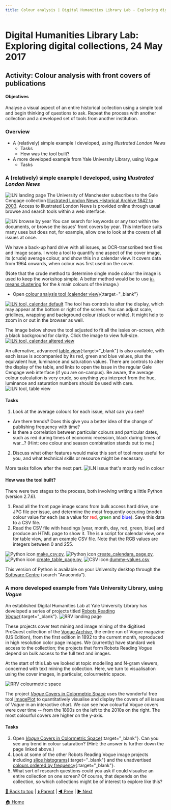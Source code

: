 ```yaml
---
title: Colour analysis | Digital Humanities Library Lab - Exploring digital collections, 24 May 2017
---
```


# Digital Humanities Library Lab: Exploring digital collections, 24 May 2017


## Activity: Colour analysis with front covers of publications

#### Objectives
Analyse a visual aspect of an entire historical collection using a simple tool and begin thinking of questions to ask. Repeat the process with another collection and a developed set of tools from another institution.

### Overview

- A (relatively) simple example I developed, using _Illustrated London News_ 
  * Tasks
  * How was the tool built?
- A more developed example from Yale University Library, using _Vogue_
  * Tasks
  
### A (relatively) simple example I developed, using _Illustrated London News_  
![ILN landing page](img/iln-110.png)
The University of Manchester subscribes to the Gale Cengage collection [Illustrated London News Historical Archive 1842 to 2003](http://www.library.manchester.ac.uk/search-resources/databases/i/dbname-377375-en.htm). Access to Illustrated London News is provided online through usual browse and search tools within a web interface.

![ILN browse by year](img/iln-120.png)
You can search for keywords or any text within the documents, or browse the issues' front covers by year. This interface suits many uses but does not, for example, allow one to look at the covers of all issues at once.

We have a back-up hard drive with all issues, as OCR-transcribed text files and image scans. I wrote a tool to quantify one aspect of the cover image, its (crude) average colour, and show this in a calendar view. It covers data from 1964 onwards, when colour was first used on the cover.

(Note that the crude method to determine single mode colour the image is used to keep the workshop simple. A better method would be to use [_k_-means clustering](http://docs.opencv.org/3.0-beta/doc/py_tutorials/py_ml/py_kmeans/py_kmeans_opencv/py_kmeans_opencv.html) for the _k_ main colours of the image.)

* Open [colour analysis tool (calender view)](calendara.html){:target="_blank"}

[![ILN tool, calendar default](img/iln-130.png)](img/iln-130.png)
The tool has controls to alter the display, which may appear at the bottom or right of the screen. You can adjust scale, gridlines, wrapping and background colour (black or white). It might help to zoom in or out in the browser as well. 

The image below shows the tool adjusted to fit all the issies on-screen, with a black background for clarity. Click the image to view full-size.
[![ILN tool, calendar altered view](img/iln-131.png)](img/iln-131.png)

An alternative, advanced [table view](table.html){:target="_blank"} is also available, with each issue is accompanied by its red, green and blue values, plus the equivalent hue, luminance and saturation values. There are controls to alter the display of the table, and links to open the issue in the regular Gale Cengage web interface (if you are on-campus). Be aware, the average colour calculation is very crude, so anything you interpret from the hue, luminance and saturation numbers should be used with care.
![ILN tool, table view](img/iln-140.png)

#### Tasks
1. Look at the average colours for each issue, what can you see?
  * Are there trends? Does this give you a better idea of the change of publishing frequency with time?
  * Is there a correlation between particular colours and particular dates, such as red during times of economic recession, black during times of war...? (Hint: one colour and season combination stands out to me.)
2. Discuss what other features would make this sort of tool more useful for you, and what technical skills or resource might be necessary. 

More tasks follow after the next part.
![ILN issue that's mostly red in colour](img/iln-150.png)

  
#### How was the tool built?
There were two stages to the process, both involving writing a little Python (version 2.7.6).

1. Read all the front page image scans from bulk access hard drive, one JPG file per issue, and determine the most frequently occuring (mode) colour value for each (as a value for <span style="color:red">red</span>, <span style="color:green">green</span> and <span style="color:blue">blue</span>). Save this data to a CSV file.
2. Read the CSV file with headings [year, month, day, red, green, blue] and produce an HTML page to show it. The is a script for calendar view, one for table view, and an example CSV file. Note that the RGB values are integers between 0 and 255.

![Python icon](img/python-16.png) [make_csv.py](src/make_csv.py),
![Python icon](img/python-16.png) [create_calendara_page.py](src/create_calendara_page.py),
![Python icon](img/python-16.png) [create_table_page.py](src/create_table_page.py),
![CSV icon](img/csv-16.png) [dummy-values.csv](src/dummy-values.csv)

This version of Python is available on your University desktop through the [Software Centre](http://www.itservices.manchester.ac.uk/software/) (search "Anaconda").

### A more developed example from Yale University Library, using _Vogue_
An established Digital Humanities Lab at Yale University Library has developed a series of projects titled [Robots Reading _Vogue_](http://dh.library.yale.edu/projects/vogue/){:target="_blank"}.
![RRV landing page](img/rrv-110.png)

These projects cover text mining and image mining of the digitised ProQuest collection of the [Vogue Archive](http://www.library.manchester.ac.uk/search-resources/databases/t/dbname-377915-en.htm), the entire run of Vogue magazine (US Edition), from the first edition in 1892 to the current month, reproduced in high resolution color page images. We (currently) have standard web access to the collection; the projects that form Robots Reading Vogue depend on bulk access to the full text and images.

At the start of this Lab we looked at topic modelling and N-gram viewers, concerned with text mining the collection. Here, we turn to visualisation using the cover images, in particular, colourmetric space.

![RRV colourmetric space](img/rrv-120.png)

The project [_Vogue_ Covers in Colormetric Space](http://dh.library.yale.edu/projects/vogue/colormetricspace/) uses the wonderful free tool [ImagePlot](http://lab.softwarestudies.com/p/imageplot.html) to quantitatively visualise and display the covers of all issues of _Vogue_ in an interactive chart. We can see how colourful Vogue covers were over time -- from the 1890s on the left to the 2010s on the right. The most colourful covers are higher on the y-axis.

#### Tasks
3. Open [_Vogue_ Covers in Colormetric Space](http://dh.library.yale.edu/projects/vogue/colormetricspace/){:target="_blank"}. Can you see any trend in colour saturation? (Hint: the answer is further down the page linked above.)
4. Look at some of the other Robots Reading Vogue image projects including [slice histograms](http://dh.library.yale.edu/projects/vogue/slice_histograms/){:target="_blank"} and the unadvertised [colours ordered by frequency](http://dh.library.yale.edu/projects/vogue/colorpercent/){:target="_blank"}.
5. What sort of research questions could you ask if could visualise an entire collection on one screen? Of course, that depends on the collection, so which collections might be of interest to explore like this?

[:arrow_up_small: Back to top](#activity-colour-analysi-with-front-covers-of-publications) | [:arrow_double_up: Parent](index.html) | [:arrow_backward: Prev](jstorta.html) | [:arrow_forward: Next](wrapping.html)

[:house: Home](/)
